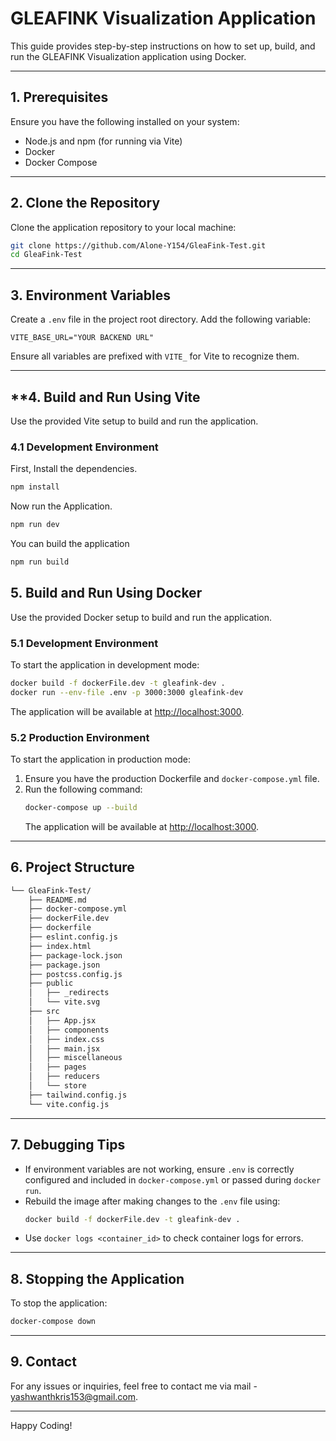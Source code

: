 
# GLEAFINK Visualization Application

This guide provides step-by-step instructions on how to set up, build, and run the GLEAFINK Visualization application using Docker.

---

## **1. Prerequisites**
Ensure you have the following installed on your system:
- Node.js and npm (for running via Vite)
- Docker
- Docker Compose

---

## **2. Clone the Repository**
Clone the application repository to your local machine:
```bash
git clone https://github.com/Alone-Y154/GleaFink-Test.git
cd GleaFink-Test
```

---

## **3. Environment Variables**
Create a `.env` file in the project root directory. Add the following variable:

```env
VITE_BASE_URL="YOUR BACKEND URL"
```

Ensure all variables are prefixed with `VITE_` for Vite to recognize them.

---

## **4. Build and Run Using Vite
Use the provided Vite setup to build and run the application.

### **4.1 Development Environment**
First, Install the dependencies.
```bash
npm install
```

Now run the Application.
```bash
npm run dev
```

You can build the application 
```bash
npm run build
```

## **5. Build and Run Using Docker**
Use the provided Docker setup to build and run the application.

### **5.1 Development Environment**
To start the application in development mode:
```bash
docker build -f dockerFile.dev -t gleafink-dev .
docker run --env-file .env -p 3000:3000 gleafink-dev
```
The application will be available at [http://localhost:3000](http://localhost:3000).

### **5.2 Production Environment**
To start the application in production mode:
1. Ensure you have the production Dockerfile and `docker-compose.yml` file.
2. Run the following command:
   ```bash
   docker-compose up --build
   ```
   The application will be available at [http://localhost:3000](http://localhost:3000).

---

## **6. Project Structure**
```sh
└── GleaFink-Test/
    ├── README.md
    ├── docker-compose.yml
    ├── dockerFile.dev
    ├── dockerfile
    ├── eslint.config.js
    ├── index.html
    ├── package-lock.json
    ├── package.json
    ├── postcss.config.js
    ├── public
    │   ├── _redirects
    │   └── vite.svg
    ├── src
    │   ├── App.jsx
    │   ├── components
    │   ├── index.css
    │   ├── main.jsx
    │   ├── miscellaneous
    │   ├── pages
    │   ├── reducers
    │   └── store
    ├── tailwind.config.js
    └── vite.config.js
```

---

## **7. Debugging Tips**
- If environment variables are not working, ensure `.env` is correctly configured and included in `docker-compose.yml` or passed during `docker run`.
- Rebuild the image after making changes to the `.env` file using:
  ```bash
  docker build -f dockerFile.dev -t gleafink-dev .
  ```
- Use `docker logs <container_id>` to check container logs for errors.

---

## **8. Stopping the Application**
To stop the application:
```bash
docker-compose down
```

---

## **9. Contact**
For any issues or inquiries, feel free to contact me via mail - yashwanthkris153@gmail.com.

---

Happy Coding!
